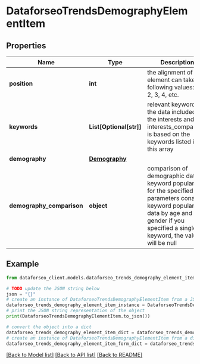 # DataforseoTrendsDemographyElementItem


## Properties

Name | Type | Description | Notes
------------ | ------------- | ------------- | -------------
**position** | **int** | the alignment of the element can take the following values: 1, 2, 3, 4, etc. | [optional] 
**keywords** | **List[Optional[str]]** | relevant keywords the data included in the interests and interests_comparison is based on the keywords listed in this array | [optional] 
**demography** | [**Demography**](Demography.md) |  | [optional] 
**demography_comparison** | **object** | comparison of demographic data on keyword popularity for the specified parameters conains keyword popularity data by age and gender if you specified a single keyword, the value will be null | [optional] 

## Example

```python
from dataforseo_client.models.dataforseo_trends_demography_element_item import DataforseoTrendsDemographyElementItem

# TODO update the JSON string below
json = "{}"
# create an instance of DataforseoTrendsDemographyElementItem from a JSON string
dataforseo_trends_demography_element_item_instance = DataforseoTrendsDemographyElementItem.from_json(json)
# print the JSON string representation of the object
print(DataforseoTrendsDemographyElementItem.to_json())

# convert the object into a dict
dataforseo_trends_demography_element_item_dict = dataforseo_trends_demography_element_item_instance.to_dict()
# create an instance of DataforseoTrendsDemographyElementItem from a dict
dataforseo_trends_demography_element_item_form_dict = dataforseo_trends_demography_element_item.from_dict(dataforseo_trends_demography_element_item_dict)
```
[[Back to Model list]](../README.md#documentation-for-models) [[Back to API list]](../README.md#documentation-for-api-endpoints) [[Back to README]](../README.md)


